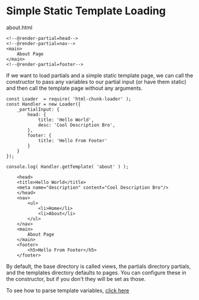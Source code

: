 # Simple Static Template Loading

about.html

    <!--@render-partial=head-->
    <!--@render-partial=nav-->
    <main>
        About Page
    </main>
    <!--@render-partial=footer-->

If we want to load partials and a simple static template page, we can call the constructor to pass any variables to our partial input (or have them static) and then call the template page without any arguments. 

    const Loader  = require( 'html-chunk-loader' );
    const Handler = new Loader({
        _partialInput: {
            head: {
                title: 'Hello World',
                desc: 'Cool Description Bro',
            },
            footer: {
                title: 'Hello From Footer'
            }
        }
    });

    console.log( Handler.getTemplate( 'about' ) );

~~~~~~~~~~~~~~~~~~~~~~~~~~~~~~~~~~~~~~~~~~~~~~~~~~~~~~~~~~~~~
    <head>
    <title>Hello World</title>
    <meta name="description" content="Cool Description Bro"/>
    </head>
    <nav>
        <ul>
            <li>Home</li>
            <li>About</li>
        </ul>
    </nav>
    <main>
        About Page
    </main>
    <footer>
        <h5>Hello From Footer</h5>
    </footer>
~~~~~~~~~~~~~~~~~~~~~~~~~~~~~~~~~~~~~~~~~~~~~~~~~~~~~~~~~~~~~

By default, the base directory is called views, the partials directory partials, and the templates directory defaults to pages. You can configure these in the constructor, but if you don't they will be set as those.

To see how to parse template variables, [click here](https://github.com/abschill/html-chunk-loader/blob/master/docs/render_lists.md)